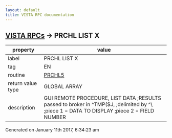 ```yaml
---
layout: default
title: VISTA RPC documentation
---
```




## [VISTA RPCs](TableOfContent.md) &#8594; PRCHL LIST X 

 property | value 
--- | --- 
 label | PRCHL LIST X
 tag | EN
 routine | [PRCHL5](http://code.osehra.org/dox/Routine_PRCHL5_source.html)
 return value type | GLOBAL ARRAY
 description | GUI REMOTE PROCEDURE, LIST DATA         ;RESULTS passed to broker in ^TMP($J,        ;delimited by \^\        ;piece 1 = DATA TO DISPLAY        ;piece 2 = FIELD NUMBER




Generated on January 11th 2017, 6:34:23 am
